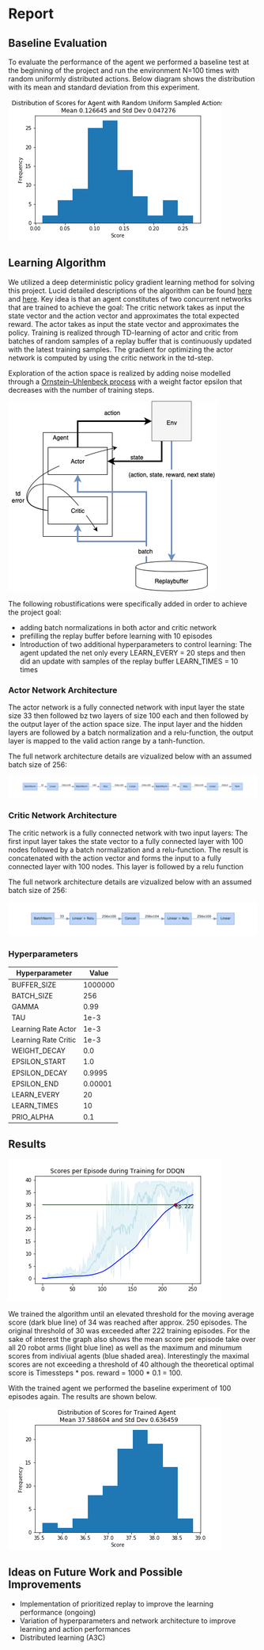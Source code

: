 # Report 

## Baseline Evaluation
To evaluate the performance of the agent we performed a baseline test at the beginning of the project and run the environment N=100 times with random uniformly distributed actions. Below diagram shows the distribution with its mean and standard deviation from this experiment.

![Baseline 20 arms](reacher_20_arms_baseline.png)

## Learning Algorithm

We utilized a deep deterministic policy gradient learning method for solving this project. Lucid detailed descriptions of the algorithm can be found [here](https://spinningup.openai.com/en/latest/algorithms/ddpg.html) and [here](https://arxiv.org/pdf/1509.02971.pdf). Key idea is that an agent constitutes of two concurrent networks that are trained to achieve the goal: The critic network takes as input the state vector and the action vector and approximates the total expected reward. The actor takes as input the state vector and approximates the policy. Training is realized through TD-learning of actor and critic from batches of random samples of a replay buffer that is continuously updated with the latest training samples. The gradient for optimizing the actor network is computed by using the critic network in the td-step.

Exploration of the action space is realized by adding noise modelled through a [Ornstein–Uhlenbeck process](https://en.wikipedia.org/wiki/Ornstein–Uhlenbeck_process) with a weight factor epsilon that decreases with the number of training steps.

![Diagram](ddpg.png)


The following robustifications were specifically added in order to achieve the project goal:
 - adding batch normalizations in both actor and critic network
 - prefilling the replay buffer before learning with 10 episodes
 - Introduction of two additional hyperparameters to control learning: The agent updated the net only every LEARN_EVERY = 20 steps and then did an update with samples of the replay buffer LEARN_TIMES = 10 times


### Actor Network Architecture
The actor network is a fully connected network with input layer the state size 33 then followed bz two layers of size 100 each and then followed by the output layer of the action space size. The input layer and the hidden layers are followed by a batch normalization and a relu-function, the output layer is mapped to the valid action range by a tanh-function.

The full network architecture details are vizualized below with an assumed batch size of 256:

![Actor Network](actor_graph.png)

### Critic Network Architecture
The critic network is a fully connected network with two input layers: The first input layer takes the state vector to a fully connected layer with 100 nodes followed by a batch normalization and a relu-function. The result is concatenated with the action vector and forms the input to a fully connected layer with 100 nodes. This layer is followed by a relu function 

The full network architecture details are vizualized below with an assumed batch size of 256:

![Critic_Network](critic_graph.png)


### Hyperparameters

| Hyperparameter       | Value   |
|----------------------|---------|
| BUFFER_SIZE          | 1000000 |
| BATCH_SIZE           | 256     | 
| GAMMA                | 0.99    |       
| TAU                  | 1e-3    |         
| Learning Rate Actor  | 1e-3    |     
| Learning Rate Critic | 1e-3    |    
| WEIGHT_DECAY         | 0.0     | 
| EPSILON_START        | 1.0     |
| EPSILON_DECAY        | 0.9995  |
| EPSILON_END          | 0.00001 |
| LEARN_EVERY          | 20      |
| LEARN_TIMES          | 10      |
| PRIO_ALPHA           | 0.1     |


## Results

![Results](learning_ddqn.png)

We trained the algorithm until an elevated threshold for the moving average score (dark blue line) of 34 was reached after approx. 250 episodes. The original threshold of 30 was exceeded after 222 training episodes. For the sake of interest the graph also shows the mean score per episode take over all 20 robot arms (light blue line) as well as the maximum and minumum scores from indiviual agents (blue shaded area). Interestingly the maximal scores are not exceeding a threshold of 40 although the theoretical optimal score is Timessteps * pos. reward = 1000 * 0.1 = 100.

With the trained agent we performed the baseline experiment of 100 episodes again. The results are shown below.

![Results](reacher_20_arms_solved.png)


## Ideas on Future Work and Possible Improvements

 - Implementation of prioritized replay to improve the learning performance (ongoing)
 - Variation of hyperparameters and network architecture to improve learning and action performances
 - Distributed learning (A3C)
